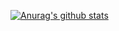 [![Anurag's github stats](https://github-readme-stats.vercel.app/api?username=TangBean&theme=default&show_icons=true)](https://github.com/anuraghazra/github-readme-stats)

<!--
**TangBean/TangBean** is a ✨ _special_ ✨ repository because its `README.md` (this file) appears on your GitHub profile.

Here are some ideas to get you started:

- 🔭 I’m currently working on ...
- 🌱 I’m currently learning ...
- 👯 I’m looking to collaborate on ...
- 🤔 I’m looking for help with ...
- 💬 Ask me about ...
- 📫 How to reach me: ...
- 😄 Pronouns: ...
- ⚡ Fun fact: ...
-->
